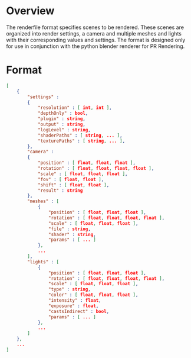 # Overview
The renderfile format specifies scenes to be rendered. These scenes are organized into render settings, a camera and multiple meshes and lights with their corresponding values and settings. The format is designed only for use in conjunction with the python blender renderer for PR Rendering.

# Format
``` json
[
    {
        "settings" :
        {
            "resolution" : [ int, int ],
            "depthOnly" : bool,
            "plugin" : string,
            "output" : string,
            "logLevel" : string,
            "shaderPaths" : [ string, ... ],
            "texturePaths" : [ string, ... ],
        },
        "camera" :
        {
            "position" : [ float, float, float ],
            "rotation" : [ float, float, float, float ],
            "scale" : [ float, float, float ],
            "fov" : [ float, float ],
            "shift" : [ float, float ],
            "result" : string
        },
        "meshes" : [
            {
                "position" : [ float, float, float ],
                "rotation" : [ float, float, float, float ],
                "scale" : [ float, float, float ],
                "file" : string,
                "shader" : string,
                "params" : [ ... ]
            },
            ...
        ],
        "lights" : [
            {
                "position" : [ float, float, float ],
                "rotation" : [ float, float, float, float ],
                "scale" : [ float, float, float ],
                "type" : string,
                "color" : [ float, float, float ],
                "intensity" : float,
                "exposure" : float,
                "castsIndirect" : bool,
                "params" : [ ... ]
            },
            ...
        ]
    },
    ...
]
```